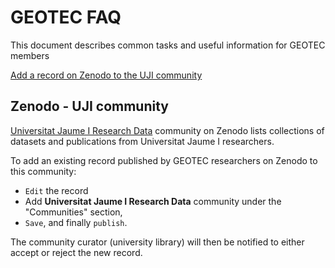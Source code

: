 # GEOTEC FAQ

This document describes common tasks and useful information for GEOTEC members 

[Add a record on Zenodo to the UJI community](#Zenodo-UJI-comunity)


## Zenodo - UJI community


[Universitat Jaume I Research Data](https://zenodo.org/communities/universitatjaumei/) community on Zenodo lists collections of datasets and publications from Universitat Jaume I researchers.


To add an existing record published by GEOTEC researchers on Zenodo to this community:

- `Edit` the record
- Add **Universitat Jaume I Research Data** community under the "Communities" section, 
- `Save`, and finally `publish`.

The community curator (university library) will then be notified to either accept or reject the new record.
